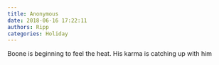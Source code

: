 ```yaml
---
title: Anonymous
date: 2018-06-16 17:22:11
authors: Ripp
categories: Holiday
---
```


 Boone is beginning to feel the heat. His karma is catching up with him